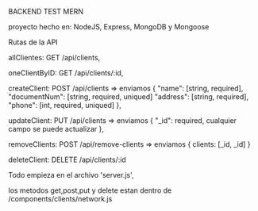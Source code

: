 BACKEND TEST MERN

proyecto hecho en: NodeJS, Express, MongoDB y Mongoose

Rutas de la API

allClientes: GET /api/clients,

oneClientByID: GET /api/clients/:id,

createClient: POST /api/clients => enviamos {
"name": [string, required],
"documentNum": [string, required, uniqued]
"address": [string, required],
"phone": [int, required, uniqued]
},

updateClient: PUT /api/clients => enviamos {
"\_id": required,
cualquier campo se puede actualizar
},

removeClients: POST /api/remove-clients => enviamos {
clients: [_id, _id]
}

deleteClient: DELETE /api/clients/:id

Todo empieza en el archivo 'server.js',

los metodos get,post,put y delete estan dentro de /components/clients/network.js
